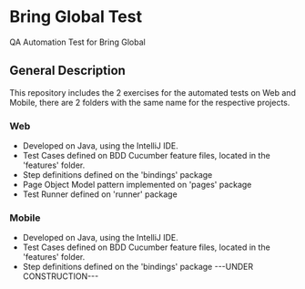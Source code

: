 # Bring Global Test
QA Automation Test for Bring Global

## General Description
This repository includes the 2 exercises for the automated tests on Web and Mobile, there are 2 folders with the same name for the respective projects.

### Web

- Developed on Java, using the IntelliJ IDE.
- Test Cases defined on BDD Cucumber feature files, located in the 'features' folder.
- Step definitions defined on the 'bindings' package
- Page Object Model pattern implemented on 'pages' package
- Test Runner defined on 'runner' package

### Mobile

- Developed on Java, using the IntelliJ IDE.
- Test Cases defined on BDD Cucumber feature files, located in the 'features' folder.
- Step definitions defined on the 'bindings' package
---UNDER CONSTRUCTION---
